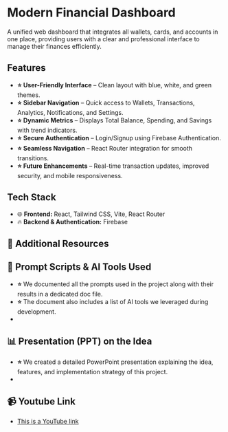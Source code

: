 # Modern Financial Dashboard

A unified web dashboard that integrates all wallets, cards, and accounts in one place, providing users with a clear and professional interface to manage their finances efficiently.

## Features
- **⭐** **User-Friendly Interface** – Clean layout with blue, white, and green themes.
- **⭐** **Sidebar Navigation** – Quick access to Wallets, Transactions, Analytics, Notifications, and Settings.
- **⭐** **Dynamic Metrics** – Displays Total Balance, Spending, and Savings with trend indicators.
- **⭐** **Secure Authentication** – Login/Signup using Firebase Authentication.
- **⭐** **Seamless Navigation** – React Router integration for smooth transitions.
- **⭐** **Future Enhancements** – Real-time transaction updates, improved security, and mobile responsiveness.

## Tech Stack
- 🌐 **Frontend:** React, Tailwind CSS, Vite, React Router
- 🔥 **Backend & Authentication:** Firebase
    
## 📂 Additional Resources
  ## 📄 Prompt Scripts & AI Tools Used
  - **⭐** We documented all the prompts used in the project along with their results in a dedicated doc file.
  - **⭐** The document also includes a list of AI tools we leveraged during development.
  -
  ## 📊 Presentation (PPT) on the Idea
  - **⭐** We created a detailed PowerPoint presentation explaining the idea, features, and implementation strategy of this project.
  - 

## 📹 Youtube Link
- [This is a YouTube link](https://youtu.be/m-JcaqYVTKs)




